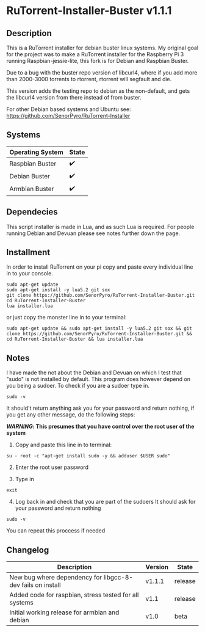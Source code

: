 # RuTorrent-Installer-Buster v1.1.1

## Description
This is a RuTorrent installer for debian buster linux systems.
My original goal for the project was to make a RuTorrent installer
for the Raspberry Pi 3 running Raspbian-jessie-lite,
this fork is for Debian and Raspbian Buster.

Due to a bug with the buster repo version of libcurl4,
where if you add more than 2000-3000 torrents to rtorrent,
rtorrent will segfault and die.

This version adds the testing repo to debian as the non-default,
and gets the libcurl4 version from there instead of from buster.

For other Debian based systems and Ubuntu see: 
https://github.com/SenorPyro/RuTorrent-Installer

## Systems
Operating System | State
--- | ---
Raspbian Buster | :heavy_check_mark:
Debian Buster | :heavy_check_mark:
Armbian Buster | :heavy_check_mark:

## Dependecies
This script installer is made in Lua,
and as such Lua is required.
For people running Debian and Devuan please see notes
further down the page.

## Installment
In order to install RuTorrent on your pi
copy and paste every individual line in
to your console.
```
sudo apt-get update
sudo apt-get install -y lua5.2 git sox
git clone https://github.com/SenorPyro/RuTorrent-Installer-Buster.git
cd RuTorrent-Installer-Buster
lua installer.lua
```

or just copy the monster line in to your terminal:
```
sudo apt-get update && sudo apt-get install -y lua5.2 git sox && git clone https://github.com/SenorPyro/RuTorrent-Installer-Buster.git && cd RuTorrent-Installer-Buster && lua installer.lua
```

## Notes
I have made the not about the Debian and Devuan on which I test
that "sudo" is not installed by default. This program does however depend
on you being a sudoer. To check if you are a sudoer type in.

```
sudo -v
```

It should't return anything ask you for your password and return nothing,
if you get any other message, do the following steps:  

**_WARNING_: This presumes that you have control over the root user of the system**

1. Copy and paste this line in to terminal:
```
su - root -c "apt-get install sudo -y && adduser $USER sudo"
```

2. Enter the root user password

3. Type in
```
exit
```
4. Log back in and check that you are part of the sudoers
It should ask for your password and return nothing
```
sudo -v
```

You can repeat this proccess if needed


## Changelog
Description | Version | State
--- | --- | ---
New bug where dependency for libgcc-8-dev fails on install | v1.1.1 | release
Added code for raspbian, stress tested for all systems | v1.1 | release
Initial working release for armbian and debian | v1.0 | beta
